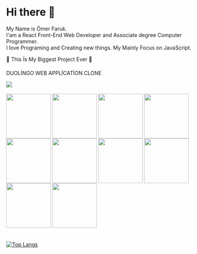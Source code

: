 <h1>Hi there 👋</h1>

My Name is Ömer Faruk. <br/> 
I'am a React Front-End Web Developer and Associate degree Computer Programmer. <br/>
I love Programing and Creating new things. My Mainly Focus on JavaScript. 


🥳 This İs My Biggest Project Ever 🥳

#### 

DUOLİNGO WEB APPLİCATİON CLONE
<br/>
<a href="https://github.com/omerfarukyapici/duolingo-clone">
  <div>
    <img align="center" src="https://user-images.githubusercontent.com/68571009/155842836-657f1890-8c21-42cb-b390-f89902442549.jpg" />
  </div>
</a>

<br/>
<div display="flex">
   <img width="120px" align="center" src="https://user-images.githubusercontent.com/68571009/155844183-593b37fb-c360-41ed-a4d6-aa1251a8f574.png" /> 
   <img width="120px" align="center" src="https://user-images.githubusercontent.com/68571009/155844186-ce644cab-4db3-40ee-af9d-9a91e7a3d1c5.png" />
   <img width="120px" align="center" src="https://user-images.githubusercontent.com/68571009/155844191-7da6e087-8638-47b8-aa18-8de3f4585ddf.png" /> 
    
   <img width="120px" align="center" src="https://user-images.githubusercontent.com/68571009/155844196-04d8eaf2-f10d-4e86-8221-fd0b21cbfa07.png" /> 
   <img width="120px" align="center" src="https://user-images.githubusercontent.com/68571009/155844202-73cfe3e5-e53a-4536-8249-e80163c8232b.png" />
   <img width="120px" align="center" src="https://user-images.githubusercontent.com/68571009/155844210-e4a13188-df7c-429c-9449-1cefe18f6b1a.png" /> 
   <img width="120px" align="center" src="https://user-images.githubusercontent.com/68571009/155844214-bd12afdd-4dfc-444f-bc8f-f38c6c0f8e39.png" />
   
   <img width="120px" align="center" src="https://user-images.githubusercontent.com/68571009/155844218-cf96f40c-9a76-43da-b8bd-774e8fb587a1.png" />
   <img width="120px" align="center" src="https://user-images.githubusercontent.com/68571009/155844222-6ec1060e-afc1-4773-9315-a230baa1f10b.png" /> 
   <img width="120px" align="center" src="https://user-images.githubusercontent.com/68571009/155844225-11cdbf4e-fa03-4a14-9414-c4d95746c7a4.png" />
</div>
<br/>




#### 

[![Top Langs](https://github-readme-stats.vercel.app/api/top-langs/?username=omerfarukyapici&layout=compact)](https://github.com/anuraghazra/github-readme-stats)










